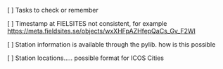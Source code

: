 [ ] Tasks to check or remember

[ ] Timestamp at FIELSITES not consistent, for example
	https://meta.fieldsites.se/objects/wxXHFpAZHfepQaCs_Gv_F2Wl

[ ]  Station information is available through the pylib. how is this possible

[ ] Station locations..... possible format for ICOS  Cities

